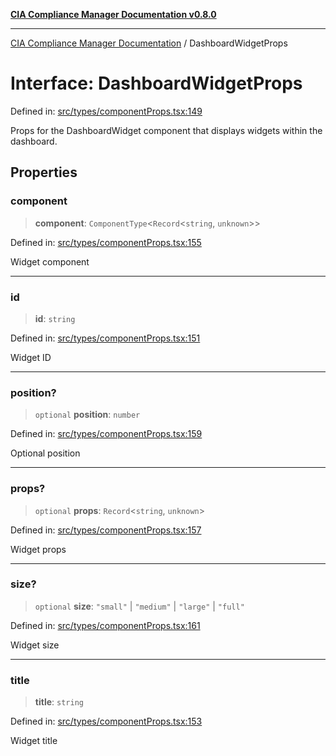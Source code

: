 [**CIA Compliance Manager Documentation v0.8.0**](../README.md)

***

[CIA Compliance Manager Documentation](../globals.md) / DashboardWidgetProps

# Interface: DashboardWidgetProps

Defined in: [src/types/componentProps.tsx:149](https://github.com/Hack23/cia-compliance-manager/blob/78912779fad2796d4afcf9e0a863cca80a66b25f/src/types/componentProps.tsx#L149)

Props for the DashboardWidget component that displays widgets within the dashboard.

## Properties

### component

> **component**: `ComponentType`\<`Record`\<`string`, `unknown`\>\>

Defined in: [src/types/componentProps.tsx:155](https://github.com/Hack23/cia-compliance-manager/blob/78912779fad2796d4afcf9e0a863cca80a66b25f/src/types/componentProps.tsx#L155)

Widget component

***

### id

> **id**: `string`

Defined in: [src/types/componentProps.tsx:151](https://github.com/Hack23/cia-compliance-manager/blob/78912779fad2796d4afcf9e0a863cca80a66b25f/src/types/componentProps.tsx#L151)

Widget ID

***

### position?

> `optional` **position**: `number`

Defined in: [src/types/componentProps.tsx:159](https://github.com/Hack23/cia-compliance-manager/blob/78912779fad2796d4afcf9e0a863cca80a66b25f/src/types/componentProps.tsx#L159)

Optional position

***

### props?

> `optional` **props**: `Record`\<`string`, `unknown`\>

Defined in: [src/types/componentProps.tsx:157](https://github.com/Hack23/cia-compliance-manager/blob/78912779fad2796d4afcf9e0a863cca80a66b25f/src/types/componentProps.tsx#L157)

Widget props

***

### size?

> `optional` **size**: `"small"` \| `"medium"` \| `"large"` \| `"full"`

Defined in: [src/types/componentProps.tsx:161](https://github.com/Hack23/cia-compliance-manager/blob/78912779fad2796d4afcf9e0a863cca80a66b25f/src/types/componentProps.tsx#L161)

Widget size

***

### title

> **title**: `string`

Defined in: [src/types/componentProps.tsx:153](https://github.com/Hack23/cia-compliance-manager/blob/78912779fad2796d4afcf9e0a863cca80a66b25f/src/types/componentProps.tsx#L153)

Widget title
